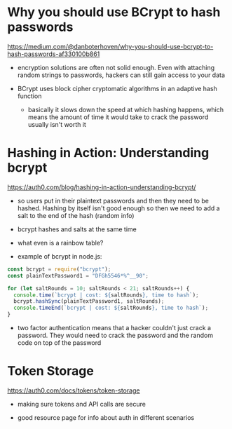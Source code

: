 # Why you should use BCrypt to hash passwords
https://medium.com/@danboterhoven/why-you-should-use-bcrypt-to-hash-passwords-af330100b861

* encryption solutions are often not solid enough. Even with attaching random strings to passwords, hackers can still gain access to your data

* BCrypt uses block cipher cryptomatic algorithms in an adaptive  hash function
  * basically it slows down the speed at which hashing happens, which means the amount of time it would take to crack the password usually isn't worth it

# Hashing in Action: Understanding bcrypt
https://auth0.com/blog/hashing-in-action-understanding-bcrypt/

* so users put in their plaintext passwords and then they need to be hashed. Hashing by itself isn't good enough so then we need to add a salt to the end of the hash (random info)

* bcrypt hashes and salts at the same time

* what even is a rainbow table?

* example of bcrypt in node.js:
```js
const bcrypt = require("bcrypt");
const plainTextPassword1 = "DFGh5546*%^__90";

for (let saltRounds = 10; saltRounds < 21; saltRounds++) {
  console.time(`bcrypt | cost: ${saltRounds}, time to hash`);
  bcrypt.hashSync(plainTextPassword1, saltRounds);
  console.timeEnd(`bcrypt | cost: ${saltRounds}, time to hash`);
}
```
* two factor authentication means that a hacker couldn't just crack a password. They would need to crack the password and the random code on top of the password

# Token Storage
https://auth0.com/docs/tokens/token-storage

* making sure tokens and API calls are secure

* good resource page for info about auth in different scenarios